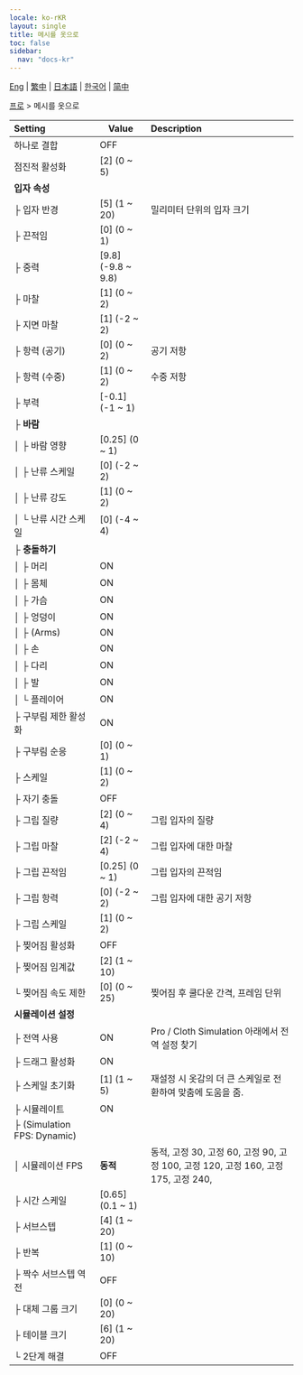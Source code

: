 ```yaml
---
locale: ko-rKR
layout: single
title: 메시를 옷으로
toc: false
sidebar:
  nav: "docs-kr"
---
```

[Eng](/dancexr/menu/2025.4/actor/mesh_to_cloth) | [繁中](/tw/dancexr/menu/2025.4/actor/mesh_to_cloth) | [日本語](/jp/dancexr/menu/2025.4/actor/mesh_to_cloth) | [한국어](/kr/dancexr/menu/2025.4/actor/mesh_to_cloth) | [简中](/zh/dancexr/menu/2025.4/actor/mesh_to_cloth)

[프로](../menu#프로) > 메시를 옷으로



| Setting | Value | Description |
| :--- | --- | :--- |
| 하나로 결합 | OFF | 
| 점진적 활성화 | [2] (0 ~ 5) | 
| **입자 속성** | | 
| ├&nbsp;입자 반경 | [5] (1 ~ 20) | 밀리미터 단위의 입자 크기
| ├&nbsp;끈적임 | [0] (0 ~ 1) | 
| ├&nbsp;중력 | [9.8] (-9.8 ~ 9.8) | 
| ├&nbsp;마찰 | [1] (0 ~ 2) | 
| ├&nbsp;지면 마찰 | [1] (-2 ~ 2) | 
| ├&nbsp;항력 (공기) | [0] (0 ~ 2) | 공기 저항
| ├&nbsp;항력 (수중) | [1] (0 ~ 2) | 수중 저항
| ├&nbsp;부력 | [-0.1] (-1 ~ 1) | 
| ├&nbsp;**바람** | | 
| │&nbsp;├&nbsp;바람 영향 | [0.25] (0 ~ 1) | 
| │&nbsp;├&nbsp;난류 스케일 | [0] (-2 ~ 2) | 
| │&nbsp;├&nbsp;난류 강도 | [1] (0 ~ 2) | 
| │&nbsp;└&nbsp;난류 시간 스케일 | [0] (-4 ~ 4) | 
| ├&nbsp;**충돌하기** | | 
| │&nbsp;├&nbsp;머리 | ON | 
| │&nbsp;├&nbsp;몸체 | ON | 
| │&nbsp;├&nbsp;가슴 | ON | 
| │&nbsp;├&nbsp;엉덩이 | ON | 
| │&nbsp;├&nbsp;(Arms) | ON | 
| │&nbsp;├&nbsp;손 | ON | 
| │&nbsp;├&nbsp;다리 | ON | 
| │&nbsp;├&nbsp;발 | ON | 
| │&nbsp;└&nbsp;플레이어 | ON | 
| ├&nbsp;구부림 제한 활성화 | ON | 
| ├&nbsp;구부림 순응 | [0] (0 ~ 1) | 
| ├&nbsp;스케일 | [1] (0 ~ 2) | 
| ├&nbsp;자기 충돌 | OFF | 
| ├&nbsp;그립 질량 | [2] (0 ~ 4) | 그립 입자의 질량
| ├&nbsp;그립 마찰 | [2] (-2 ~ 4) | 그립 입자에 대한 마찰
| ├&nbsp;그립 끈적임 | [0.25] (0 ~ 1) | 그립 입자의 끈적임
| ├&nbsp;그립 항력 | [0] (-2 ~ 2) | 그립 입자에 대한 공기 저항
| ├&nbsp;그립 스케일 | [1] (0 ~ 2) | 
| ├&nbsp;찢어짐 활성화 | OFF | 
| ├&nbsp;찢어짐 임계값 | [2] (1 ~ 10) | 
| └&nbsp;찢어짐 속도 제한 | [0] (0 ~ 25) | 찢어짐 후 쿨다운 간격, 프레임 단위
| **시뮬레이션 설정** | | 
| ├&nbsp;전역 사용 | ON | Pro / Cloth Simulation 아래에서 전역 설정 찾기
| ├&nbsp;드래그 활성화 | ON | 
| ├&nbsp;스케일 초기화 | [1] (1 ~ 5) | 재설정 시 옷감의 더 큰 스케일로 전환하여 맞춤에 도움을 줌.
| ├&nbsp;시뮬레이트 | ON | 
| ├&nbsp;(Simulation FPS: Dynamic) || 
| │&nbsp;시뮬레이션 FPS | **동적** | 동적, 고정 30, 고정 60, 고정 90, 고정 100, 고정 120, 고정 160, 고정 175, 고정 240,  |
| ├&nbsp;시간 스케일 | [0.65] (0.1 ~ 1) | 
| ├&nbsp;서브스텝 | [4] (1 ~ 20) | 
| ├&nbsp;반복 | [1] (0 ~ 10) | 
| ├&nbsp;짝수 서브스텝 역전 | OFF | 
| ├&nbsp;대체 그룹 크기 | [0] (0 ~ 20) | 
| ├&nbsp;테이블 크기 | [6] (1 ~ 20) | 
| └&nbsp;2단계 해결 | OFF | 
